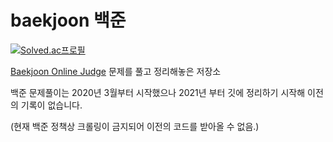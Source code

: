 # baekjoon 백준

[![Solved.ac프로필](http://mazassumnida.wtf/api/v2/generate_badge?boj=vectorch)](https://solved.ac/vectorch)

[Baekjoon Online Judge](https://www.acmicpc.net) 문제를 풀고 정리해놓은 저장소

백준 문제풀이는 2020년 3월부터 시작했으나 2021년 부터 깃에 정리하기 시작해 이전의 기록이 없습니다.

(현재 백준 정책상 크롤링이 금지되어 이전의 코드를 받아올 수 없음.)
